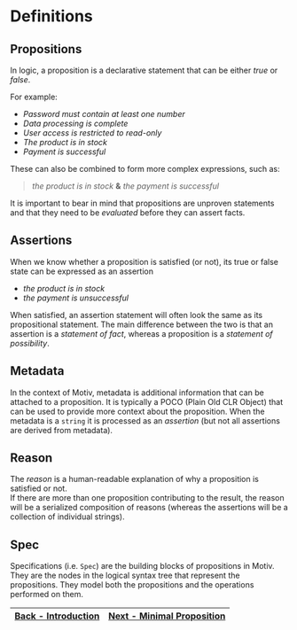 ﻿# Definitions

## Propositions
In logic, a proposition is a declarative statement that can be either _true_ or _false_.

For example:

* _Password must contain at least one number_
* _Data processing is complete_
* _User access is restricted to read-only_
* _The product is in stock_
* _Payment is successful_

These can also be combined to form more complex expressions, such as:
> _the product is in stock_ **&** _the payment is successful_

It is important to bear in mind that propositions are unproven statements and that they need to be _evaluated_ 
before they can assert facts.

## Assertions
When we know whether a proposition is satisfied (or not), its true or false state can be expressed as an assertion

* _the product is in stock_
* _the payment is unsuccessful_

When satisfied, an assertion statement will often look the same as its propositional statement.
The main difference between the two is that an assertion is a _statement of fact_, whereas a proposition is a
_statement of possibility_.

## Metadata
In the context of Motiv, metadata is additional information that can be attached to a proposition.
It is typically a POCO (Plain Old CLR Object) that can be used to provide more context about the proposition.
When the metadata is a `string` it is processed as an _assertion_ (but not all assertions are derived from metadata).

## Reason
The _reason_ is a human-readable explanation of why a proposition is satisfied or not.  
If there are more than one proposition contributing to the result, the reason will be a serialized composition of 
reasons (whereas the assertions will be a collection of individual strings).

## Spec
Specifications (i.e. `Spec`) are the building blocks of propositions in Motiv.  They are the nodes in the logical 
syntax tree that represent the propositions.  They model both the propositions and the operations performed on them.

| [Back - Introduction](./1.Introduction.md) | [Next - Minimal Proposition](./3.MinimalProposition.md) |
|:------------------------------------------:|:-------------------------------------------------------:| 
